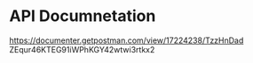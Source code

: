 <h1>API Documnetation</h2>

<a href="https://documenter.getpostman.com/view/17224238/TzzHnDad">https://documenter.getpostman.com/view/17224238/TzzHnDad</a>
ZEqur46KTEG91iWPhKGY42wtwi3rtkx2
